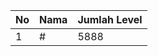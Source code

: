 | No | Nama            | Jumlah Level |
|----|-----------------|--------------|
| 1  | #    |    5888        |
